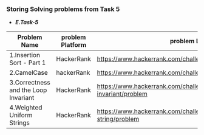 ### Storing Solving problems from Task 5
- ***E.Task-5***

| Problem Name | problem Platform | problem Link| Solution Link|
|-------------|------------------|--------------|--------------|
1.Insertion Sort - Part 1 | HackerRank | https://www.hackerrank.com/challenges/insertionsort1/problem | |
2.CamelCase | hackerRank | https://www.hackerrank.com/challenges/camelcase/problem | |
3.Correctness and the Loop Invariant | HackerRank | https://www.hackerrank.com/challenges/correctness-invariant/problem | |
4.Weighted Uniform Strings | HackerRank | https://www.hackerrank.com/challenges/weighted-uniform-string/problem | |
